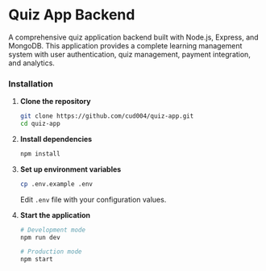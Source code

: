 # Quiz App Backend

A comprehensive quiz application backend built with Node.js, Express, and MongoDB. This application provides a complete learning management system with user authentication, quiz management, payment integration, and analytics.

### Installation

1. **Clone the repository**
   ```bash
   git clone https://github.com/cud004/quiz-app.git
   cd quiz-app
   ```

2. **Install dependencies**
   ```bash
   npm install
   ```

3. **Set up environment variables**
   ```bash
   cp .env.example .env
   ```
   Edit `.env` file with your configuration values.

4. **Start the application**
   ```bash
   # Development mode
   npm run dev

   # Production mode
   npm start
   ```

